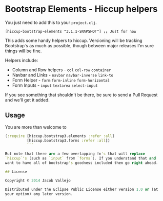 # Bootstrap Elements - Hiccup helpers

You just need to add this to your `project.clj`.

`[hiccup-bootstrap-elements "3.1.1-SNAPSHOT"] ;; Just for now`

This adds some handy helpers to hiccup. Versioning will be tracking
Bootstrap's as much as possible, though between major releases I'm
sure things will be fine.

Helpers include:

- Column and Row helpers - `col` `col-row` `container`
- Navbar and Links - `navbar` `navbar-inverse` `link-to`
- Form Helper - `form` `form-inline` `form-horizontal`
- Form Inputs - `input` `textarea` `select-input`

If you see something that shouldn't be there, be sure to send a Pull
Request and we'll get it added. 

## Usage

You are more than welcome to
```clojure
(:require [hiccup.bootstrap3.elements :refer :all]
          [hiccup.bootstrap3.forms :refer :all])
		  ```

But note that there are a few overlapping fn's that will replace
`hiccup`'s (such as `input` from `forms`). If you understand that and
want to have all of bootstrap's goodness included then go right ahead.

## License

Copyright © 2014 Jacob Vallejo

Distributed under the Eclipse Public License either version 1.0 or (at
your option) any later version.
